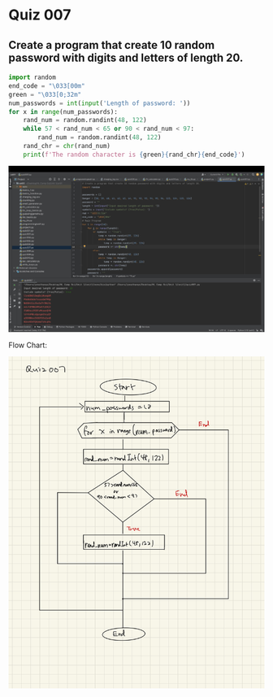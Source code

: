 # Quiz 007

## Create a program that create 10 random password with digits and letters of length 20.


```.py
import random
end_code = "\033[00m"
green = "\033[0;32m"
num_passwords = int(input('Length of password: '))
for x in range(num_passwords):
    rand_num = random.randint(48, 122)
    while 57 < rand_num < 65 or 90 < rand_num < 97:
        rand_num = random.randint(48, 122)
    rand_chr = chr(rand_num)
    print(f'The random character is {green}{rand_chr}{end_code}')
```


![](quiz007.jpg)


Flow Chart:


![](007flowchart.jpg)
